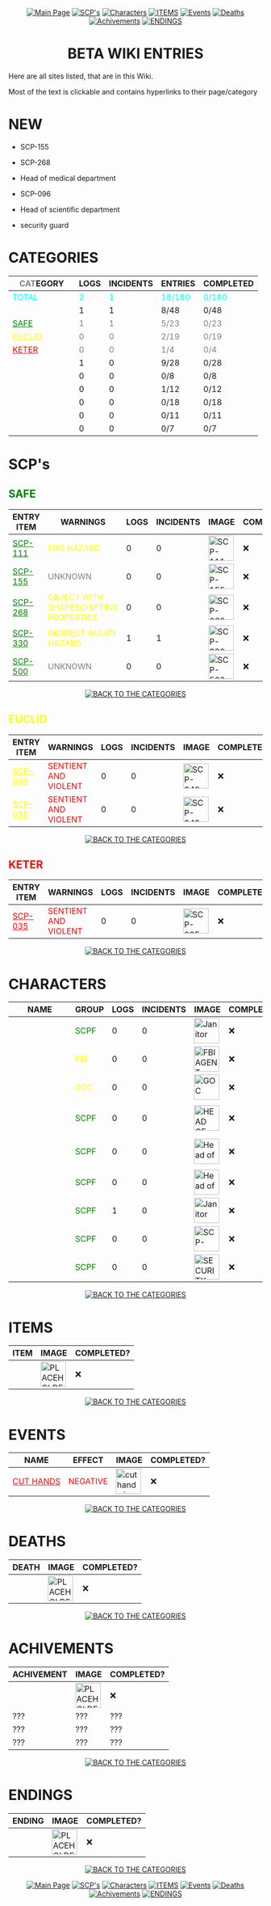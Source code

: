 <p align="center">
    <a href="../index">
        <img src="https://img.shields.io/badge/GO_TO-MAIN_PAGE-ffffff?style=for-the-badge&labelColor=000000&color=ffffff" title="Main Page"/></a>
    <a href="./tree#scps">
        <img src="https://img.shields.io/badge/SCP'S-000000?style=for-the-badge" title="SCP's"/></a>
    <a href="./tree#characters">
        <img src="https://img.shields.io/badge/CHARACTERS-ffffff?style=for-the-badge" title="Characters"/></a>
    <a href="./tree#items">
        <img src="https://img.shields.io/badge/CHARACTERS-000000?style=for-the-badge" title="ITEMS"/></a>
    <a href="./tree#events">
        <img src="https://img.shields.io/badge/EVENTS-ffffff?style=for-the-badge" title="Events"/></a>
    <a href="./tree#deaths">
        <img src="https://img.shields.io/badge/DEATHS-000000?style=for-the-badge" title="Deaths"/></a>
    <a href="./tree#achivements">
        <img src="https://img.shields.io/badge/ARCHIVEMENTS-ffffff?style=for-the-badge" title="Achivements"/></a>
    <a href="./tree#endings">
        <img src="https://img.shields.io/badge/ENDINGS-000000?style=for-the-badge" title="ENDINGS"/></a>
</p>
<h1 align="center">BETA WIKI ENTRIES</h1>

Here are all sites listed, that are in this Wiki.

Most of the text is clickable and contains hyperlinks to their page/category

# NEW

- SCP-155
- SCP-268
- Head of medical department

- SCP-096
- Head of scientific department
- security guard

# CATEGORIES

| <span style="color: gray">CAT</span>EGORY | LOGS | INCIDENTS  | ENTRIES | COMPLETED |
| --- | --- | --- | - | - |
| <span style="color:cyan">TOTAL</span> | <span style="color:cyan">2</span> | <span style="color:cyan">1</span> | <span style="color:cyan">18/180</span> | <span style="color:cyan">0/180</span> |
| <a href="./tree#scps" style="color:white">SCP's</a> | 1 | 1 | 8/48 | 0/48 |
| <a href="./tree#safe" style="color:green">SAFE</a> | <span style="color:grey">1</span> | <span style="color:grey">1</span> | <span style="color:grey">5/23</span> | <span style="color:grey">0/23</span> |
| <a href="./tree#euclid" style="color:yellow">EUCLID</a> | <span style="color:grey">0</span> | <span style="color:grey">0</span> | <span style="color:grey">2/19</span> | <span style="color:grey">0/19</span> |
| <a href="./tree#keter" style="color:red">KETER</a> | <span style="color:grey">0</span> | <span style="color:grey">0</span> | <span style="color:grey">1/4</span> | <span style="color:grey">0/4</span> |
| <a href="./tree#characters" style="color:white">CHARACTERS</a> | 1 | 0 | 9/28 | 0/28 |
| <a href="./tree#items" style="color:white">ITEMS</a> | 0 | 0 | 0/8 | 0/8 |
| <a href="./tree#events" style="color:white">EVENTS</a> | 0 | 0 | 1/12 | 0/12 |
| <a href="tree#deaths" style="color:white">DEATHS</a> | 0 | 0 | 0/18 | 0/18 |
| <a href="tree#achivements" style="color:white">ACHIVEMENTS</a> | 0 | 0 | 0/11 | 0/11 |
| <a href="tree#endings" style="color:white">ENDINGS</a> | 0 | 0 | 0/7 | 0/7 |


# SCP's

## <span style="color: green">SAFE</span>

| ENTRY ITEM | WARNINGS | LOGS | INCIDENTS | IMAGE | COMPLETED? |
| --- | --- | --- | --- | --- | --- |
| <a href="./scp/safe/111" style="color:green">SCP-111</a> | <span style="color: yellow">FIRE HAZARD</span> | 0 | 0 | <img src="../assets/images/scp/safe/r_scp-111.jpg" title="SCP-111" width="50"/> | ❌ |
| <a href="./scp/safe/155" style="color:green">SCP-155</a> | <span style="color: grey">UNKNOWN</span> | 0 | 0 | <img src="../assets/images/scp/safe/scp-155.png" title="SCP-155" width="50"/> | ❌ |
| <a href="./scp/safe/268" style="color:green">SCP-268</a> | <span style="color: yellow">OBJECT WITH SHAPESCHIFTING PROPERTIES</span> | 0 | 0 | <img src="../assets/images/scp/safe/scp268.png" title="SCP-268" width="50"/> | ❌ |
| <a href="./scp/safe/330" style="color:green">SCP-330</a> | <span style="color: yellow">INDIRECT INJURY HAZARD</span> | 1 | 1 | <img src="../assets/images/scp/safe/330/SCP_330.jpg" title="SCP-330" width="50"/> | ❌ |
| <a href="./scp/safe/500" style="color:green">SCP-500</a> | <span style="color: grey">UNKNOWN</span> | 0 | 0 | <img src="../assets/images/scp/safe/500/SCP_500.jpg" title="SCP-500" width="50"/> | ❌ |

<p align="center">
    <a href="./tree#categories">
        <img src="https://img.shields.io/badge/BACK_TO_THE_CATEGORIES-ffffff?style=for-the-badge" title="BACK TO THE CATEGORIES"/></a>
</p>

## <span style="color: yellow">EUCLID</span>

| ENTRY ITEM | WARNINGS | LOGS | INCIDENTS | IMAGE | COMPLETED? |
| --- | --- | --- | --- | --- | --- |
| <a href="./scp/euclid/049" style="color:yellow">SCP-049</a> | <span style="color: red">SENTIENT AND VIOLENT</span> | 0 | 0 | <img src="../assets/images/scp/euclid/scp_049.png" title="SCP-049" width="50"/> | ❌ |
| <a href="./scp/euclid/096" style="color:yellow">SCP-096</a> | <span style="color: red">SENTIENT AND VIOLENT</span> | 0 | 0 | <img src="../assets/images/scp/euclid/r_scp-096.jpg" title="SCP-049" width="50"/> | ❌ |

<p align="center">
    <a href="./tree#categories">
        <img src="https://img.shields.io/badge/BACK_TO_THE_CATEGORIES-ffffff?style=for-the-badge" title="BACK TO THE CATEGORIES"/></a>
</p>

## <span style="color: red">KETER</span>

| ENTRY ITEM | WARNINGS | LOGS | INCIDENTS | IMAGE | COMPLETED? |
| --- | --- | --- | --- | --- | --- |
| <a href="./scp/keter/035" style="color:red">SCP-035</a> | <span style="color: red">SENTIENT AND VIOLENT</span> | 0 | 0 | <img src="../assets/images/scp/keter/035/SCP_035_Human.jpg" title="SCP-035" width="50"/> | ❌ |

<p align="center">
    <a href="./tree#categories">
        <img src="https://img.shields.io/badge/BACK_TO_THE_CATEGORIES-ffffff?style=for-the-badge" title="BACK TO THE CATEGORIES"/></a>
</p>

# CHARACTERS

| NAME| GROUP | LOGS | INCIDENTS  | IMAGE | COMPLETED? |
| --- | --- | --- | --- | --- | --- |
| <a href="./humans/foundation/0511" style="color:white">05-11</a> | <span style="color: green">SCPF</span> | 0 | 0 | <img src="../assets/images/characters/O5_11.jpg" title="Janitor" width="50"/> | ❌ |
| <a href="./humans/other/fbi" style="color:white">FBI AGENT</a> | <span style="color: yellow">FBI</span> | 0 | 0 | <img src="../assets/images/characters/FbiAgent3.png" title="FBI AGENT" width="50"/> | ❌ |
| <a href="./humans/other/goc" style="color:white">GOC SOLDIER</a> | <span style="color: yellow">GOC</span> | 0 | 0 | <img src="../assets/images/characters/GOC.png" width="50" title="GOC"/> | ❌ |
| <a href="./humans/foundation/homd" style="color:white">HEAD OF MEDICAL DEPARTMENT</a> | <span style="color: green">SCPF</span> | 0 | 0 | <img src="../assets/images/characters/CardDoctor.jpg" width="50" title="HEAD OF MEDICAL DEPARTMENT"/> | ❌ |
| <a href="./humans/foundation/hosd" style="color:white">HEAD OF SCIENTIFIC DEPARTMENT</a> | <span style="color: green">SCPF</span> | 0 | 0 | <img src="../assets/images/characters/CardScientistGen4_008.jpg" title="Head of security" width="50"/> | ❌ |
| <a href="./humans/foundation/gensecurity" style="color:white">HEAD OF SECURITY</a> | <span style="color: green">SCPF</span> | 0 | 0 | <img src="../assets/images/characters/GenSecurity.png" title="Head of security" width="50"/> | ❌ |
| <a href="./humans/foundation/janitor" style="color:white">JANITOR</a> | <span style="color: green">SCPF</span> | 1 | 0 | <img src="../assets/images/characters/cleaner.jpg" title="Janitor" width="50"/> | ❌ |
| <a href="./humans/foundation/scp-researcher" style="color:white">SCP-RESEARCHER</a> | <span style="color: green">SCPF</span> | 0 | 0 | <img src="../assets/images/characters/SCP_Researcher.jpg" width="50" title="SCP-researcher" /> | ❌ |
| <a href="./humans/foundation/fg" style="color:white">SECURITY GUARD</a> | <span style="color: green">SCPF</span> | 0 | 0 | <img src="../assets/images/characters/security/Security.png" title="SECURITY GUARD" width="50"/> | ❌ |

<p align="center">
    <a href="./tree#categories">
        <img src="https://img.shields.io/badge/BACK_TO_THE_CATEGORIES-ffffff?style=for-the-badge" title="BACK TO THE CATEGORIES"/></a>
</p>

# ITEMS

| ITEM | IMAGE | COMPLETED? |
| --- | --- | --- |
|  | <img src="../assets/images/misc/SpaceBack.png" title="PLACEHOLDER" width="50"/> | ❌ |

<p align="center">
    <a href="./tree#categories">
        <img src="https://img.shields.io/badge/BACK_TO_THE_CATEGORIES-ffffff?style=for-the-badge" title="BACK TO THE CATEGORIES"/></a>
</p>

# EVENTS

| NAME | EFFECT | IMAGE | COMPLETED? |
| --- | --- | --- | - |
| <a href="./events/cuthands" style="color:red">CUT HANDS</a> | <span style="color:red">NEGATIVE</span> | <img src="../assets/images/events/eventCutHands.png" title="cut hands icon" width="50"/> | ❌ |

<p align="center">
    <a href="./tree#categories">
        <img src="https://img.shields.io/badge/BACK_TO_THE_CATEGORIES-ffffff?style=for-the-badge" title="BACK TO THE CATEGORIES"/></a>
</p>

# DEATHS

| DEATH | IMAGE | COMPLETED? |
| --- | --- | - |
|  | <img src="../assets/images/misc/SpaceBack.png" title="PLACEHOLDER" width="50"/> | ❌ |

<p align="center">
    <a href="./tree#categories">
        <img src="https://img.shields.io/badge/BACK_TO_THE_CATEGORIES-ffffff?style=for-the-badge" title="BACK TO THE CATEGORIES"/></a>
</p>

# ACHIVEMENTS

| ACHIVEMENT | IMAGE | COMPLETED? | 
| --- | --- | --- |
|  | <img src="../assets/images/misc/SpaceBack.png" title="PLACEHOLDER" width="50"/> | ❌ |
| ??? | ??? | ??? |
| ??? | ??? | ??? |
| ??? | ??? | ??? |

<p align="center">
    <a href="./tree#categories">
        <img src="https://img.shields.io/badge/BACK_TO_THE_CATEGORIES-ffffff?style=for-the-badge" title="BACK TO THE CATEGORIES"/></a>
</p>

# ENDINGS

| ENDING | IMAGE | COMPLETED? |
| --- | --- | - |
|  | <img src="../assets/images/misc/SpaceBack.png" title="PLACEHOLDER" width="50"/> | ❌ |

<p align="center">
    <a href="./tree#categories">
        <img src="https://img.shields.io/badge/BACK_TO_THE_CATEGORIES-ffffff?style=for-the-badge" title="BACK TO THE CATEGORIES"/></a>
</p>

<p align="center">
    <a href="../index">
        <img src="https://img.shields.io/badge/GO_TO-MAIN_PAGE-ffffff?style=for-the-badge&labelColor=000000&color=ffffff" title="Main Page"/></a>
    <a href="./tree#scps">
        <img src="https://img.shields.io/badge/SCP'S-000000?style=for-the-badge" title="SCP's"/></a>
    <a href="./tree#characters">
        <img src="https://img.shields.io/badge/CHARACTERS-ffffff?style=for-the-badge" title="Characters"/></a>
    <a href="./tree#items">
        <img src="https://img.shields.io/badge/CHARACTERS-000000?style=for-the-badge" title="ITEMS"/></a>
    <a href="./tree#events">
        <img src="https://img.shields.io/badge/EVENTS-ffffff?style=for-the-badge" title="Events"/></a>
    <a href="./tree#deaths">
        <img src="https://img.shields.io/badge/DEATHS-000000?style=for-the-badge" title="Deaths"/></a>
    <a href="./tree#achivements">
        <img src="https://img.shields.io/badge/ARCHIVEMENTS-ffffff?style=for-the-badge" title="Achivements"/></a>
    <a href="./tree#endings">
        <img src="https://img.shields.io/badge/ENDINGS-000000?style=for-the-badge" title="ENDINGS"/></a>
</p>